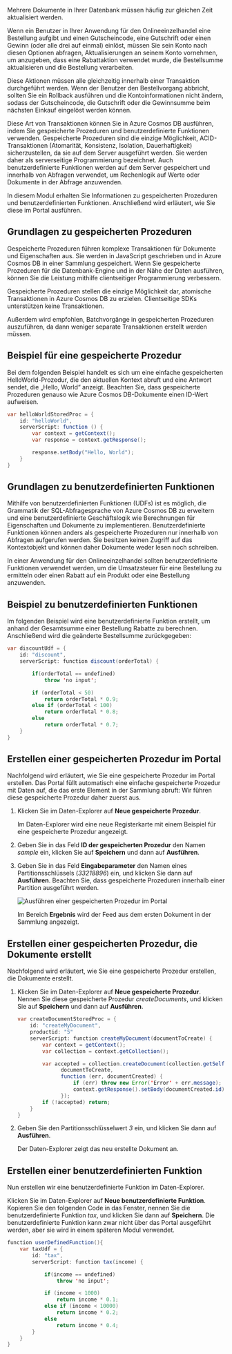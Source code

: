 Mehrere Dokumente in Ihrer Datenbank müssen häufig zur gleichen Zeit aktualisiert werden. 

Wenn ein Benutzer in Ihrer Anwendung für den Onlineeinzelhandel eine Bestellung aufgibt und einen Gutscheincode, eine Gutschrift oder einen Gewinn (oder alle drei auf einmal) einlöst, müssen Sie sein Konto nach diesen Optionen abfragen, Aktualisierungen an seinem Konto vornehmen, um anzugeben, dass eine Rabattaktion verwendet wurde, die Bestellsumme aktualisieren und die Bestellung verarbeiten.

Diese Aktionen müssen alle gleichzeitig innerhalb einer Transaktion durchgeführt werden. Wenn der Benutzer den Bestellvorgang abbricht, sollten Sie ein Rollback ausführen und die Kontoinformationen nicht ändern, sodass der Gutscheincode, die Gutschrift oder die Gewinnsumme beim nächsten Einkauf eingelöst werden können.

Diese Art von Transaktionen können Sie in Azure Cosmos DB ausführen, indem Sie gespeicherte Prozeduren und benutzerdefinierte Funktionen verwenden. Gespeicherte Prozeduren sind die einzige Möglichkeit, ACID-Transaktionen (Atomarität, Konsistenz, Isolation, Dauerhaftigkeit) sicherzustellen, da sie auf dem Server ausgeführt werden. Sie werden daher als serverseitige Programmierung bezeichnet. Auch benutzerdefinierte Funktionen werden auf dem Server gespeichert und innerhalb von Abfragen verwendet, um Rechenlogik auf Werte oder Dokumente in der Abfrage anzuwenden. 

In diesem Modul erhalten Sie Informationen zu gespeicherten Prozeduren und benutzerdefinierten Funktionen. Anschließend wird erläutert, wie Sie diese im Portal ausführen.

## <a name="stored-procedure-basics"></a>Grundlagen zu gespeicherten Prozeduren

Gespeicherte Prozeduren führen komplexe Transaktionen für Dokumente und Eigenschaften aus. Sie werden in JavaScript geschrieben und in Azure Cosmos DB in einer Sammlung gespeichert. Wenn Sie gespeicherte Prozeduren für die Datenbank-Engine und in der Nähe der Daten ausführen, können Sie die Leistung mithilfe clientseitiger Programmierung verbessern.

Gespeicherte Prozeduren stellen die einzige Möglichkeit dar, atomische Transaktionen in Azure Cosmos DB zu erzielen. Clientseitige SDKs unterstützen keine Transaktionen.

Außerdem wird empfohlen, Batchvorgänge in gespeicherten Prozeduren auszuführen, da dann weniger separate Transaktionen erstellt werden müssen.

<!--TODO: Ideally I'd like to list some cases where a stored procedure is not the best option.-->

## <a name="stored-procedure-example"></a>Beispiel für eine gespeicherte Prozedur

Bei dem folgenden Beispiel handelt es sich um eine einfache gespeicherten HelloWorld-Prozedur, die den aktuellen Kontext abruft und eine Antwort sendet, die „Hello, World“ anzeigt. Beachten Sie, dass gespeicherte Prozeduren genauso wie Azure Cosmos DB-Dokumente einen ID-Wert aufweisen.

```java
var helloWorldStoredProc = {
    id: "helloWorld",
    serverScript: function () {
        var context = getContext();
        var response = context.getResponse();

        response.setBody("Hello, World");
    }
}
```

## <a name="user-defined-function-basics"></a>Grundlagen zu benutzerdefinierten Funktionen

Mithilfe von benutzerdefinierten Funktionen (UDFs) ist es möglich, die Grammatik der SQL-Abfragesprache von Azure Cosmos DB zu erweitern und eine benutzerdefinierte Geschäftslogik wie Berechnungen für Eigenschaften und Dokumente zu implementieren. Benutzerdefinierte Funktionen können anders als gespeicherte Prozeduren nur innerhalb von Abfragen aufgerufen werden. Sie besitzen keinen Zugriff auf das Kontextobjekt und können daher Dokumente weder lesen noch schreiben.

In einer Anwendung für den Onlineeinzelhandel sollten benutzerdefinierte Funktionen verwendet werden, um die Umsatzsteuer für eine Bestellung zu ermitteln oder einen Rabatt auf ein Produkt oder eine Bestellung anzuwenden.

## <a name="user-defined-function-example"></a>Beispiel zu benutzerdefinierten Funktionen

Im folgenden Beispiel wird eine benutzerdefinierte Funktion erstellt, um anhand der Gesamtsumme einer Bestellung Rabatte zu berechnen. Anschließend wird die geänderte Bestellsumme zurückgegeben:

```java
var discountUdf = {
    id: "discount",
    serverScript: function discount(orderTotal) {

        if(orderTotal == undefined) 
            throw 'no input';

        if (orderTotal < 50) 
            return orderTotal * 0.9;
        else if (orderTotal < 100) 
            return orderTotal * 0.8;
        else
            return orderTotal * 0.7;
    }
}
```

## <a name="create-a-stored-procedure-in-the-portal"></a>Erstellen einer gespeicherten Prozedur im Portal

Nachfolgend wird erläutert, wie Sie eine gespeicherte Prozedur im Portal erstellen. Das Portal füllt automatisch eine einfache gespeicherte Prozedur mit Daten auf, die das erste Element in der Sammlung abruft: Wir führen diese gespeicherte Prozedur daher zuerst aus.

1. Klicken Sie im Daten-Explorer auf **Neue gespeicherte Prozedur**.

    Im Daten-Explorer wird eine neue Registerkarte mit einem Beispiel für eine gespeicherte Prozedur angezeigt.

  <!--TODO: Insert animated .gif of creating the stored procedure.-->

2. Geben Sie in das Feld **ID der gespeicherten Prozedur** den Namen *sample* ein, klicken Sie auf **Speichern** und dann auf **Ausführen**.


3. Geben Sie in das Feld **Eingabeparameter** den Namen eines Partitionsschlüssels (*33218896*) ein, und klicken Sie dann auf **Ausführen**. Beachten Sie, dass gespeicherte Prozeduren innerhalb einer Partition ausgeführt werden.

    ![Ausführen einer gespeicherten Prozedur im Portal](../media-draft/6-stored-procedure.gif)

    Im Bereich **Ergebnis** wird der Feed aus dem ersten Dokument in der Sammlung angezeigt.

## <a name="create-a-stored-procedure-that-creates-documents"></a>Erstellen einer gespeicherten Prozedur, die Dokumente erstellt

Nachfolgend wird erläutert, wie Sie eine gespeicherte Prozedur erstellen, die Dokumente erstellt.

1. Klicken Sie im Daten-Explorer auf **Neue gespeicherte Prozedur**. Nennen Sie diese gespeicherte Prozedur *createDocuments*, und klicken Sie auf **Speichern** und dann auf **Ausführen**.

    ```java
    var createDocumentStoredProc = {
        id: "createMyDocument",
        productid: "5"
        serverScript: function createMyDocument(documentToCreate) {
            var context = getContext();
            var collection = context.getCollection();
    
            var accepted = collection.createDocument(collection.getSelfLink(),
                  documentToCreate,
                  function (err, documentCreated) {
                      if (err) throw new Error('Error' + err.message);
                      context.getResponse().setBody(documentCreated.id)
                  });
            if (!accepted) return;
        }
    }
    ```

<!--TODO: Need to fix code above.-->

2. Geben Sie den Partitionsschlüsselwert *3* ein, und klicken Sie dann auf **Ausführen**.

    Der Daten-Explorer zeigt das neu erstellte Dokument an. 

## <a name="create-a-user-defined-function"></a>Erstellen einer benutzerdefinierten Funktion

Nun erstellen wir eine benutzerdefinierte Funktion im Daten-Explorer.

Klicken Sie im Daten-Explorer auf **Neue benutzerdefinierte Funktion**. Kopieren Sie den folgenden Code in das Fenster, nennen Sie die benutzerdefinierte Funktion *tax*, und klicken Sie dann auf **Speichern**. Die benutzerdefinierte Funktion kann zwar nicht über das Portal ausgeführt werden, aber sie wird in einem späteren Modul verwendet.

```java
function userDefinedFunction(){
    var taxUdf = {
        id: "tax",
        serverScript: function tax(income) {

            if(income == undefined) 
                throw 'no input';

            if (income < 1000) 
                return income * 0.1;
            else if (income < 10000) 
                return income * 0.2;
            else
                return income * 0.4;
        }
    }
}
```

